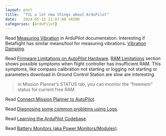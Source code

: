 ```yaml
---
layout: post
title:  "TIL a lot new things about ArduPilot"
date:   2024-05-15 21:07:00 +0200
categories: [ArduPilot]
---
```

Read [Measuring Vibration](https://ardupilot.org/plane/docs/common-measuring-vibration.html) in ArduPilot documentation. Interesting if Betaflight has similar means/tool for measuring vibrations. [Vibration Damping](https://ardupilot.org/plane/docs/common-vibration-damping.html#common-vibration-damping).

Read [Firmware Limitations on AutoPilot Hardware](https://ardupilot.org/plane/docs/common-limited-firmware.html). [RAM Limitations](https://ardupilot.org/plane/docs/common-limited-firmware.html#ram-limitations) section shows possible symptoms when flight controller has insufficient RAM. This symptoms, like compass calibration not starting or logging not starting or parameters download in Ground Control Station are slow are interesting. 

> in Mission Planner’s STATUS tab, you can monitor the “freemem” status for current free RAM

Read [Connect Mission Planner to AutoPilot](https://ardupilot.org/plane/docs/common-connect-mission-planner-autopilot.html#common-connect-mission-planner-autopilot).

Read [Diagnosing some common problems using Logs](https://ardupilot.org/plane/docs/common-diagnosing-problems-using-logs.html).

Read [Learning the ArduPilot Codebase](https://ardupilot.org/dev/docs/learning-the-ardupilot-codebase.html).

Read [Battery Monitors (aka Power Monitors/Modules)](https://ardupilot.org/plane/docs/common-powermodule-landingpage.html).
